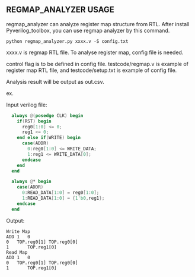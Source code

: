 ## REGMAP_ANALYZER USAGE

regmap_analyzer can analyze register map structure from RTL.
After install Pyverilog_toolbox, you can use regmap analyzer by this command.

```
python regmap_analyzer.py xxxx.v -S config.txt
```


xxxx.v is regmap RTL file.
To analyse register map, config file is needed.

control flag is to be defined in config file.
testcode/regmap.v is example of register map RTL file,
and testcode/setup.txt is example of config file.

Analysis result will be output as out.csv.

ex.

Input verilog file:
```verilog
  always @(posedge CLK) begin
    if(RST) begin
      reg0[1:0] <= 0;
      reg1 <= 0;
    end else if(WRITE) begin
      case(ADDR)
        0:reg0[1:0] <= WRITE_DATA;
        1:reg1 <= WRITE_DATA[0];
      endcase
    end
  end

  always @* begin
    case(ADDR)
      0:READ_DATA[1:0] = reg0[1:0];
      1:READ_DATA[1:0] = {1'b0,reg1};
    endcase
  end
```

Output:

```
Write Map		
ADD	1	0
0	TOP.reg0[1]	TOP.reg0[0]
1		TOP.reg1[0]
Read Map		
ADD	1	0
0	TOP.reg0[1]	TOP.reg0[0]
1		TOP.reg1[0]
```

